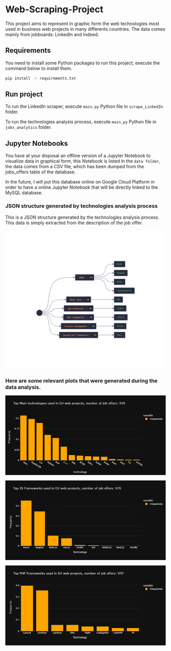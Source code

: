 # Web-Scraping-Project

This project aims to represent in graphic form the web technologies most used in business web projects in many differents countries. The data comes mainly from jobboards: LinkedIn and Indeed.

## Requirements

You need to install some Python packages to run this project, execute the command below to install them.

```bash
pip install -r requirements.txt
```

## Run project

To run the LinkedIn scraper, execute `main.py` Python file in `scrape_LinkedIn` folder.  

To run the technologies analysis process, execute `main.py` Python file in `jobs_analytics` folder.

## Jupyter Notebooks

You have at your disposal an offline version of a Jupyter Notebook to visualize data in graphical form, this Notebook is listed in the `data folder`, the data comes from a CSV file, which has been dumped from the jobs_offers table of the database.  

In the future, I will put this database online on Google Cloud Platform in order to have a online Jupyter Notebook that will be directly linked to the MySQL database.

### JSON structure generated by technologies analysis process

This is a JSON structure generated by the technologies analysis process. This data is simply extracted from the description of the job offer.  

![Json generated by technologies analysis process](./data/images/json_generated_by_technologies_analysis_process.png "Json generated by technologies analysis process")

### Here are some relevant plots that were generated during the data analysis.

![Top main technologies used in EU web projects](./data/images/Main_Tech_eu.png "Top main technologies used in EU web projects")

![Top JS Frameworks used in EU web projects](./data/images/JS_Frameworks_eu.png "Top JS Frameworks used in EU web projects")

![Top PHP Frameworks used in EU web projects](./data/images/PHP_Frameworks_eu.png "Top PHP Frameworks used in EU web projects")

